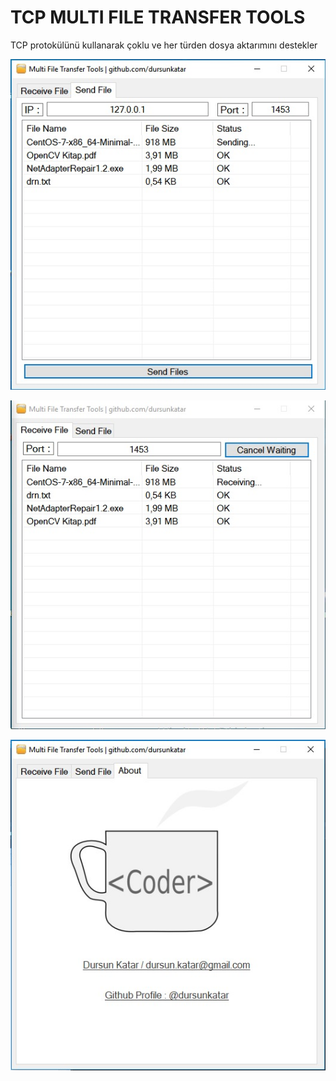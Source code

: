 # TCP MULTI FILE TRANSFER TOOLS

TCP protokülünü kullanarak çoklu ve her türden dosya aktarımını destekler

![filesend](https://github.com/dursunkatar/TcpMultiFileTransfer/blob/master/sendfile.jpg)

![receive](https://github.com/dursunkatar/TcpMultiFileTransfer/blob/master/receive.jpg)

![dursun katar](https://github.com/dursunkatar/TcpMultiFileTransfer/blob/master/about.jpg)
